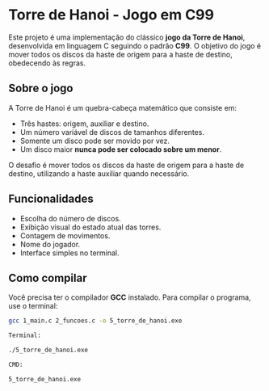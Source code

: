 # Torre de Hanoi - Jogo em C99

Este projeto é uma implementação do clássico **jogo da Torre de Hanoi**, desenvolvida em linguagem C seguindo o padrão **C99**. O objetivo do jogo é mover todos os discos da haste de origem para a haste de destino, obedecendo às regras.

## Sobre o jogo

A Torre de Hanoi é um quebra-cabeça matemático que consiste em:

- Três hastes: origem, auxiliar e destino.
- Um número variável de discos de tamanhos diferentes.
- Somente um disco pode ser movido por vez.
- Um disco maior **nunca pode ser colocado sobre um menor**.

O desafio é mover todos os discos da haste de origem para a haste de destino, utilizando a haste auxiliar quando necessário.

## Funcionalidades

- Escolha do número de discos.
- Exibição visual do estado atual das torres.
- Contagem de movimentos.
- Nome do jogador.
- Interface simples no terminal.

## Como compilar

Você precisa ter o compilador **GCC** instalado. Para compilar o programa, use o terminal:

```bash
gcc 1_main.c 2_funcoes.c -o 5_torre_de_hanoi.exe

Terminal:

./5_torre_de_hanoi.exe

CMD: 

5_torre_de_hanoi.exe
